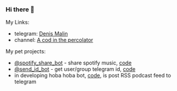 ### Hi there 👋

My Links: 
 - telegram: [Denis Malin](https://t.me/denis_malin)
 - channel: [A cod in the percolator](https://t.me/cod_percolator)

My pet projects:
 - [@spotify_share_bot](https://t.me/spotify_share_bot) - share spotify music, [code](https://github.com/skar404/spotify_share)
 - [@send_id_bot](https://t.me/send_id_bot) - get user/group telegram id, [code](https://github.com/skar404/telegram-get-id)
 - in developing hoba hoba bot, [code](https://github.com/skar404/hoba-hoba), is post RSS podcast feed to telegram

<!--
**skar404/skar404** is a ✨ _special_ ✨ repository because its `README.md` (this file) appears on your GitHub profile.

Here are some ideas to get you started:

- 🔭 I’m currently working on ...
- 🌱 I’m currently learning ...
- 👯 I’m looking to collaborate on ...
- 🤔 I’m looking for help with ...
- 💬 Ask me about ...
- 📫 How to reach me: ...
- 😄 Pronouns: ...
- ⚡ Fun fact: ...
-->
